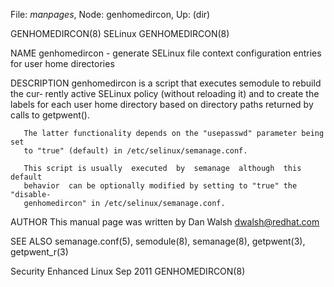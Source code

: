 File: *manpages*,  Node: genhomedircon,  Up: (dir)

GENHOMEDIRCON(8)                    SELinux                   GENHOMEDIRCON(8)



NAME
       genhomedircon - generate SELinux file context configuration entries for
       user home directories

DESCRIPTION
       genhomedircon is a script that executes semodule to  rebuild  the  cur‐
       rently  active  SELinux policy (without reloading it) and to create the
       labels for each user home directory based on directory  paths  returned
       by calls to getpwent().

       The latter functionality depends on the "usepasswd" parameter being set
       to "true" (default) in /etc/selinux/semanage.conf.

       This script is usually  executed  by  semanage  although  this  default
       behavior  can be optionally modified by setting to "true" the "disable-
       genhomedircon" in /etc/selinux/semanage.conf.


AUTHOR
       This manual page was written by Dan Walsh <dwalsh@redhat.com>


SEE ALSO
       semanage.conf(5), semodule(8), semanage(8), getpwent(3), getpwent_r(3)



Security Enhanced Linux            Sep 2011                   GENHOMEDIRCON(8)
